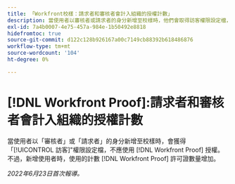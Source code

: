 ```yaml
---
title: 「Workfront校樣：請求者和審核者會計入組織的授權計數」
description: 當使用者以審核者或請求者的身分新增至校樣時，他們會取得訪客權限設定檔，而此設定檔不應使用校樣授權。 不過，新增使用者時，已使用的校樣授權計數會上升。
exl-id: 7a4b0007-4e75-457a-984e-1b50492e8818
hidefromtoc: true
source-git-commit: d122c128b926167a00c7149cb88392b618486876
workflow-type: tm+mt
source-wordcount: '104'
ht-degree: 0%

---
```


# [!DNL Workfront Proof]:請求者和審核者會計入組織的授權計數

當使用者以「審核者」或「請求者」的身分新增至校樣時，會獲得「[!UICONTROL 訪客]&quot;權限設定檔，不應使用 [!DNL Workfront Proof] 授權。 不過，新增使用者時，使用的計數 [!DNL Workfront Proof] 許可證數量增加。

_2022年6月23日首次報導。_
